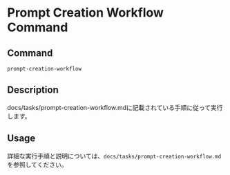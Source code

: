 # Prompt Creation Workflow Command

## Command
`prompt-creation-workflow`

## Description
docs/tasks/prompt-creation-workflow.mdに記載されている手順に従って実行します。

## Usage
詳細な実行手順と説明については、`docs/tasks/prompt-creation-workflow.md`を参照してください。